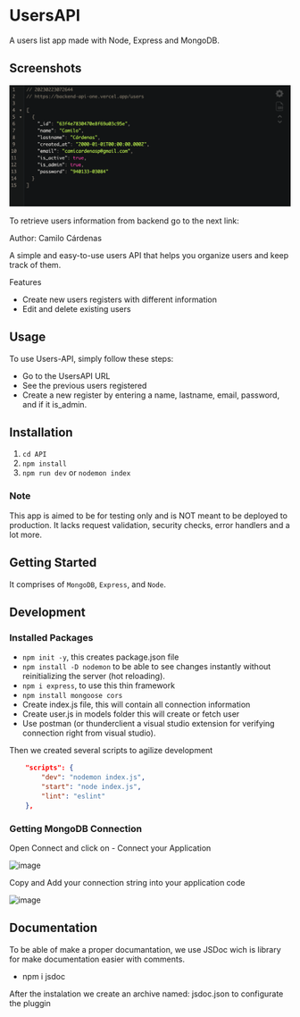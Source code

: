 # UsersAPI

A users list app made with Node, Express and MongoDB.

## Screenshots

![image](screenshot.png)

To retrieve users information from backend go to the next link:  

Author: Camilo Cárdenas

A simple and easy-to-use users API that helps you organize users and keep track of them.

Features

+ Create new users registers with different information
+ Edit and delete existing users

## Usage

To use Users-API, simply follow these steps:

+ Go to the UsersAPI URL
+ See the previous users registered
+ Create a new register by entering a name, lastname, email, password, and if it is_admin.

## Installation

1. `cd API`
2. `npm install`
3. `npm run dev` or `nodemon index`

### Note

This app is aimed to be for testing only and is NOT meant to be deployed to production. It lacks request validation, security checks, error handlers and a lot more.

## Getting Started

It comprises of `MongoDB`, `Express`, and `Node`.

## Development

### Installed Packages

+ `npm init -y`, this creates package.json file
+ `npm install -D nodemon` to be able to see changes instantly without reinitializing the server (hot reloading).
+ `npm i express`, to use this thin framework
+ `npm install mongoose cors`
+ Create index.js file, this will contain all connection information
+ Create user.js in models folder this will create or fetch user
+ Use postman (or thunderclient a visual studio extension for verifying connection right from visual studio).

Then we created several scripts to agilize development

```json
    "scripts": {
        "dev": "nodemon index.js",
        "start": "node index.js",
        "lint": "eslint"
    },
```

### Getting MongoDB Connection

Open Connect and click on - Connect your Application

  ![image](https://user-images.githubusercontent.com/76637730/174515425-a6b7db82-5cd3-4cc3-9b27-ecad8e395983.png)

Copy and Add your connection string into your application code

  ![image](https://user-images.githubusercontent.com/76637730/174516230-232c6be6-d00b-4067-b15e-1f9cf9c57784.png)

## Documentation

To be able of make a proper documantation, we use JSDoc wich is library for make documentation easier with comments.

+ npm i jsdoc

After the instalation we create an archive named: jsdoc.json to configurate the pluggin
